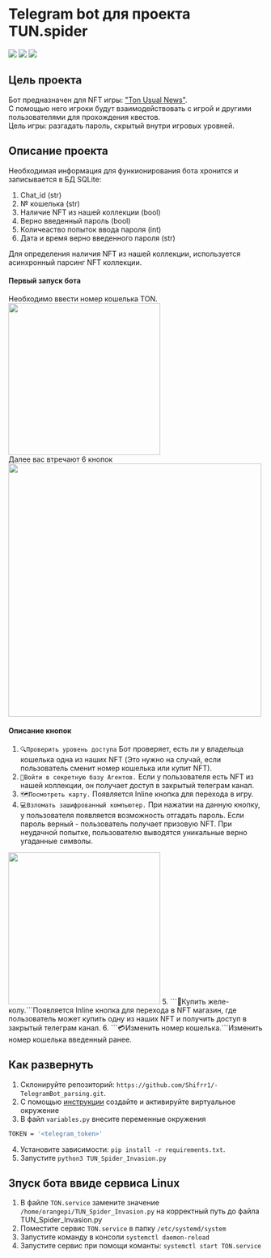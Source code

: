 # Telegram bot для проекта TUN.spider

![](https://img.shields.io/badge/Python3-mediumblue) ![](https://camo.githubusercontent.com/e2bae915675e8b925ab8c0634ff651481789d151b16ad305815b273cd5d36828/68747470733a2f2f696d672e736869656c64732e696f2f62616467652f53514c697465332d3037343035453f7374796c653d666f722d7468652d6261646765266c6f676f3d73716c697465266c6f676f436f6c6f723d7768697465)
![](https://travis-ci.org/gaborantal/git-log-parser.svg?branch=master&amp;status=passed)

##  Цель проекта
Бот предназначен для NFT игры: ["Ton Usual News"](https://sipplie.itch.io/tunspider-invasion-game).<br/>
С помощью него игроки будут взаимодействовать с игрой и другими пользователями для прохождения квестов.  
Цель игры: разгадать пароль, скрытый внутри игровых уровней.
## Описание проекта
Необходимая информация для функионирования бота хронится и записывается в БД SQLite:
1. Chat_id (str)
2. № кошелька (str)
3. Наличие NFT из нашей коллекции (bool)
4. Верно введенный пароль (bool)
5. Количеаство попыток ввода пароля (int)
6. Дата и время верно введенного пароля (str)<br/>

Для определения наличия NFT из нашей коллекции, используется асинхронный парсинг NFT коллекции.<br/>
#### Первый запуск бота 
Необходимо ввести номер кошелька TON.  
<img src=https://user-images.githubusercontent.com/69916467/195175639-07e539c6-3304-42cf-8beb-a4e5b6f6af22.png width="300">  
Далее вас втречают 6 кнопок  
<img src=https://user-images.githubusercontent.com/69916467/195181640-73e661ea-c5f3-4b86-8922-2fb8adc71545.png width="500">  
#### Описание кнопок
1. ```🔍Проверить уровень доступа``` Бот проверяет, есть ли у владельца кошелька одна из наших NFT (Это нужно на случай, если пользователь сменит номер кошелька или купит NFT).
2. ```🔑Войти в секретную базу Агентов.``` Если у пользователя есть NFT из нашей коллекции, он получает доступ в закрытый телеграм канал.
3. ```🗺Посмотреть карту.``` Появляется Inline кнопка для перехода в игру.
4. ```💻Взломать зашифрованный компьютер.``` При нажатии на данную кнопку, у пользователя появляется возможность отгадать пароль. Если пароль верный - пользователь получает призовую NFT. При неудачной попытке, пользователю выводятся уникальные верно угаданные символы.
<img src=https://user-images.githubusercontent.com/69916467/195185341-e1856271-5f77-4de3-b6c1-31ff7442c945.png width="300">
5. ```🧉Купить желе-колу.```Появляется Inline кнопка для перехода в NFT магазин, где пользователь может купить одну из наших NFT и получить доступ в закрытый телеграм канал.
6. ```💳Изменить номер кошелька.```Изменить номер кошелька введенный ранее.

## Как развернуть
1. Склонируйте репозиторий: ```https://github.com/Shifrr1/-TelegramBot_parsing.git```.
2. С помощью [инструкции](https://python-scripts.com/virtualenv) создайте 
и активируйте виртуальное окружение
3. В файл ```variables.py``` внесите переменные окружения
```Bash
TOKEN = '<telegram_token>'
```
4. Установите зависимости: ```pip install -r requirements.txt```.
5. Запустите ```python3 TUN_Spider_Invasion.py```

##  Зпуск бота ввиде сервиса Linux
1. В файле ```TON.service``` замените значение ```/home/orangepi/TUN_Spider_Invasion.py``` на корректный путь до файла TUN_Spider_Invasion.py 
2. Поместите сервис ```TON.service``` в папку ```/etc/systemd/system```
3. Запустите команду в консоли ```systemctl daemon-reload```
4. Запустите сервис при помощи команты: ```systemctl start TON.service```
